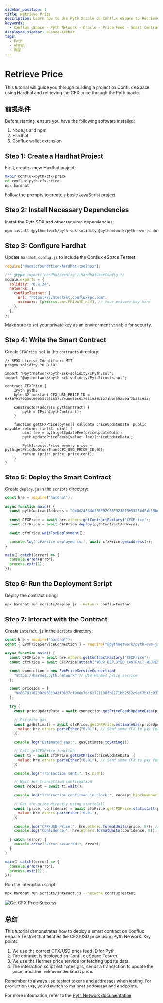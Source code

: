 ```yaml
---
sidebar_position: 1
title: Retrieve Price
description: Learn how to Use Pyth Oracle on Conflux eSpace to Retrieve CFX Price
keywords:
  - Conflux eSpace - Pyth Network - Oracle - Price Feed - Smart Contracts - Hardhat - JavaScript - Solidity - CFX Price - Testnet - EVM - Web3 Development - Blockchain - Tutorial - Deployment - Contract Interaction - Gas Estimation - Transaction Confirmation - Environment Variables - NPM - Node.js - Ethereum Compatibility - Pyth SDK - IPyth Interface - Price Update - Hermes Price Service
displayed_sidebar: eSpaceSidebar
tags:
  - Pyth
  - 预言机
  - 教程
---
```


# Retrieve Price

This tutorial will guide you through building a project on Conflux eSpace using Hardhat and retrieving the CFX price through the Pyth oracle.

## 前提条件

Before starting, ensure you have the following software installed:

1. Node.js and npm
2. Hardhat
3. Conflux wallet extension

## Step 1: Create a Hardhat Project

First, create a new Hardhat project:

```bash
mkdir conflux-pyth-cfx-price
cd conflux-pyth-cfx-price
npx hardhat
```

Follow the prompts to create a basic JavaScript project.

## Step 2: Install Necessary Dependencies

Install the Pyth SDK and other required dependencies:

```bash
npm install @pythnetwork/pyth-sdk-solidity @pythnetwork/pyth-evm-js dotenv
```

## Step 3: Configure Hardhat

Update `hardhat.config.js` to include the Conflux eSpace Testnet:

```javascript
require("@nomicfoundation/hardhat-toolbox");

/** @type import('hardhat/config').HardhatUserConfig */
module.exports = {
  solidity: "0.8.24",
  networks: {
    confluxTestnet: {
      url: "https://evmtestnet.confluxrpc.com",
      accounts: [process.env.PRIVATE_KEY], // Your private key here
    },
  },
};
```

Make sure to set your private key as an environment variable for security.

## Step 4: Write the Smart Contract

Create `CFXPrice.sol` in the `contracts` directory:

```solidity
// SPDX-License-Identifier: MIT
pragma solidity ^0.8.18;

import "@pythnetwork/pyth-sdk-solidity/IPyth.sol";
import "@pythnetwork/pyth-sdk-solidity/PythStructs.sol";

contract CFXPrice {
    IPyth pyth;
    bytes32 constant CFX_USD_PRICE_ID = 0x8879170230c9603342f3837cf9a8e76c61791198fb1271bb2552c9af7b33c933;

    constructor(address pythContract) {
        pyth = IPyth(pythContract);
    }

    function getCFXPrice(bytes[] calldata priceUpdateData) public payable returns (int64, uint) {
        uint fee = pyth.getUpdateFee(priceUpdateData);
        pyth.updatePriceFeeds{value: fee}(priceUpdateData);

        PythStructs.Price memory price = pyth.getPriceNoOlderThan(CFX_USD_PRICE_ID,60);
        return (price.price, price.conf);
    }
}
```

## Step 5: Deploy the Smart Contract

Create `deploy.js` in the `scripts` directory:

```javascript
const hre = require("hardhat");

async function main() {
  const pythContractAddress = "0xDd24F84d36BF92C65F92307595335bdFab5Bbd21"; // Pyth contract address on Conflux eSpace Testnet

  const CFXPrice = await hre.ethers.getContractFactory("CFXPrice");
  const cfxPrice = await CFXPrice.deploy(pythContractAddress);

  await cfxPrice.waitForDeployment();

  console.log("CFXPrice deployed to:", await cfxPrice.getAddress());
}

main().catch((error) => {
  console.error(error);
  process.exit(1);
});
```

## Step 6: Run the Deployment Script

Deploy the contract using:

```bash
npx hardhat run scripts/deploy.js --network confluxTestnet
```

## Step 7: Interact with the Contract

Create `interact.js` in the `scripts` directory:

```javascript
const hre = require("hardhat");
const { EvmPriceServiceConnection } = require("@pythnetwork/pyth-evm-js");

async function main() {
  const CFXPrice = await hre.ethers.getContractFactory("CFXPrice");
  const cfxPrice = await CFXPrice.attach("YOUR_DEPLOYED_CONTRACT_ADDRESS"); // Replace with your actual deployed address

  const connection = new EvmPriceServiceConnection(
    "https://hermes.pyth.network" // Use Hermes price service
  );

  const priceIds = [
    "0x8879170230c9603342f3837cf9a8e76c61791198fb1271bb2552c9af7b33c933", // CFX/USD price feed ID
  ];

  try {
    const priceUpdateData = await connection.getPriceFeedsUpdateData(priceIds);
    
    // Estimate gas
    const gasEstimate = await cfxPrice.getCFXPrice.estimateGas(priceUpdateData, {
      value: hre.ethers.parseEther("0.01"), // Send some CFX to pay for the update fee, adjust as needed
    });

    console.log("Estimated gas:", gasEstimate.toString());

    // Call getCFXPrice function
    const tx = await cfxPrice.getCFXPrice(priceUpdateData, {
      value: hre.ethers.parseEther("0.01"), // Send some CFX to pay for the update fee, adjust as needed
    });

    console.log("Transaction sent:", tx.hash);

    // Wait for transaction confirmation
    const receipt = await tx.wait();

    console.log("Transaction confirmed in block:", receipt.blockNumber);

    // Get the price directly using staticCall
    const [price, confidence] = await cfxPrice.getCFXPrice.staticCall(priceUpdateData, {
      value: hre.ethers.parseEther("0.01"),
    });

    console.log("CFX/USD Price:", hre.ethers.formatUnits(price, 8)); // Pyth prices are usually in 8 decimals
    console.log("Confidence:", hre.ethers.formatUnits(confidence, 8));

  } catch (error) {
    console.error("Error occurred:", error);
  }
}

main().catch((error) => {
  console.error(error);
  process.exit(1);
});
```

Run the interaction script:

```bash
npx hardhat run scripts/interact.js --network confluxTestnet
```

![Get CFX Price Success](../../img/get-cfx-price-success.png)

## 总结

This tutorial demonstrates how to deploy a smart contract on Conflux eSpace Testnet that fetches the CFX/USD price using Pyth Network. Key points:

1. We use the correct CFX/USD price feed ID for Pyth.
2. The contract is deployed on Conflux eSpace Testnet.
3. We use the Hermes price service for fetching update data.
4. The interaction script estimates gas, sends a transaction to update the price, and then retrieves the latest price.

Remember to always use testnet tokens and addresses when testing. For production use, you'd switch to mainnet addresses and endpoints.

For more information, refer to the [Pyth Network documentation](https://docs.pyth.network/)
